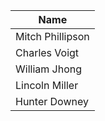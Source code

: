 
| Name | 
| ---  | 
| Mitch Phillipson | 
| Charles Voigt |
| William Jhong |
| Lincoln Miller |
| Hunter Downey |
